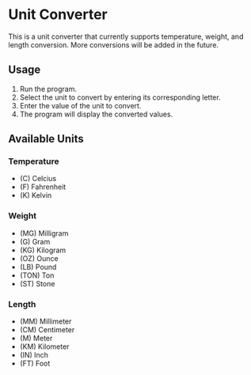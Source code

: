 # Unit Converter

This is a unit converter that currently supports temperature, weight, and length conversion. More conversions will be added in the future.

## Usage

1. Run the program.
2. Select the unit to convert by entering its corresponding letter.
3. Enter the value of the unit to convert.
4. The program will display the converted values.

## Available Units

### Temperature

- (C) Celcius
- (F) Fahrenheit
- (K) Kelvin

### Weight

- (MG) Milligram
- (G) Gram
- (KG) Kilogram
- (OZ) Ounce
- (LB) Pound
- (TON) Ton
- (ST) Stone

### Length

- (MM) Millimeter
- (CM) Centimeter
- (M) Meter
- (KM) Kilometer
- (IN) Inch
- (FT) Foot